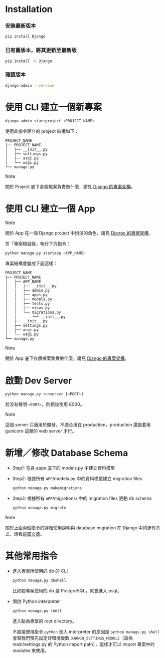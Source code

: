 # Installation

### 安裝最新版本

```bash
pip install Django
```

### 已有舊版本，將其更新至最新版

```bash
pip install -U Django
```

### 確認版本

```bash
django-admin --version
```

# 使用 CLI 建立一個新專案

```sh
django-admin startproject <PROJECT_NAME>
```

使用此指令建立的 project 結構如下：

```plaintext
PROJECT_NAME
├── PROJECT_NAME
│   ├── __init__.py
│   ├── settings.py
│   ├── asgi.py
│   └── wsgi.py
└── manage.py
```

> [!Note]
> 關於 Project 底下各個檔案負責做什麼，請見 [Django 的專案架構](</Web Development/Backend Frameworks/Django (Python)/Django 的專案架構.md#Project 底下各個檔案的角色>)。

# 使用 CLI 建立一個 App

> [!Note]
> 關於 App 在一個 Django project 中扮演的角色，請見 [Django 的專案架構](</Web Development/Backend Frameworks/Django (Python)/Django 的專案架構.md#Project 底下各個檔案的角色>)。

在「專案根目錄」執行下方指令：

```sh
python manage.py startapp <APP_NAME>
```

專案結構會變成下面這樣：

```plaintext
PROJECT_NAME
├── PROJECT_NAME
│   ├── APP_NAME
│   |   ├── __init__.py
│   |   ├── admin.py
│   |   ├── apps.py
│   |   ├── models.py
│   |   ├── tests.py
│   |   ├── views.py
│   |   └── migrations.py
│   |       └── __init__.py
│   ├── __init__.py
│   ├── settings.py
│   ├── asgi.py
│   └── wsgi.py
└── manage.py
```

> [!Note]
> 關於 App 底下各個檔案負責做什麼，請見 [Django 的專案架構](</Web Development/Backend Frameworks/Django (Python)/Django 的專案架構.md#App (component) 底下各個檔案的角色>)。

# 啟動 Dev Server

```sh
python manage.py runserver [<PORT>]
```

若沒有聲明 `<PORT>`，則預設使用 8000。

> [!Note]
> 這個 server 只適用於開發，不適合用在 production，production 還是要用 gunicorn 這類的 web server 才行。

# 新增／修改 Database Schema

- Step1: 在各 apps 底下的 models.py 中建立資料模型
- Step2: 根據所有 `APP`/models.py 中的資料模型建立 migration files

    ```bash
    python manage.py makemigrations
    ```

- Step3: 根據所有 `APP`/migrations/ 中的 migration files 更動 db schema

    ```bash
    python manage.py migrate
    ```

>[!Note]
>關於上面兩個指令的詳細使用說明與 database migration 在 Django 中的運作方式，請看[這篇文章](</Web Development/Backend Frameworks/Django (Python)/Database Migration in Django.md>)。

# 其他常用指令

- 進入專案所使用的 db 的 CLI

    ```bash
    python manage.py dbshell
    ```

    比如若專案使用的 db 是 PostgreSQL，就會進入 psql。

- 開啟 Python interpreter

    ```bash
    python manage.py shell
    ```

    進入點為專案的 root directory。

    不直接使用指令 `python` 進入 interpreter 的原因是 `python manage.py shell` 會幫我們預先設定好環境變數 `DJANGO_SETTINGS_MODULE`（設為 main/settings.py 的 Python import path），這樣才可以 import 專案中的 modules 來使用。
